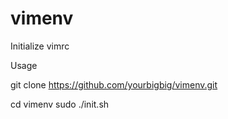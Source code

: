 # vimenv
Initialize vimrc

Usage

git clone  https://github.com/yourbigbig/vimenv.git

cd vimenv
sudo ./init.sh
